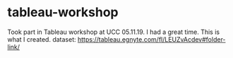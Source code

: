
# tableau-workshop
Took part in Tableau workshop at UCC 05.11.19. I had a great time. This is what I created.
dataset: https://tableau.egnyte.com/fl/LEUZvAcdev#folder-link/
